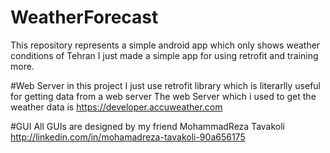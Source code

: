 # WeatherForecast
This repository represents a simple android app which only shows weather conditions of Tehran 
I just made  a simple app for using retrofit and training more.

#Web Server 
in this project I just use retrofit library which is literarlly useful for getting data from a web server 
The web Server which i used to get the weather data is https://developer.accuweather.com

#GUI
All GUIs are designed by my friend MohammadReza Tavakoli 
http://linkedin.com/in/mohamadreza-tavakoli-90a656175 

